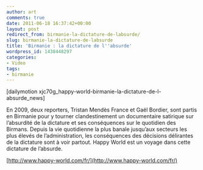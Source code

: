 ```yaml
---
author: art
comments: true
date: 2011-06-18 16:37:42+00:00
layout: post
redirect_from: birmanie-la-dictature-de-labsurde/
slug: birmanie-la-dictature-de-labsurde
title: 'Birmanie : la dictature de l''absurde'
wordpress_id: 1438448297
categories:
- Video
tags:
- birmanie
---
```


[dailymotion xjc70g_happy-world-birmanie-la-dictature-de-l-absurde_news]

En 2009, deux reporters, Tristan Mendès France et Gaël Bordier, sont partis en Birmanie pour y tourner clandestinement un documentaire satirique sur l’absurdité de la dictature et ses conséquences sur le quotidien des Birmans. Depuis la vie quotidienne la plus banale jusqu’aux secteurs les plus élevés de l’administration, les conséquences des décisions délirantes de la dictature sont à voir partout. Happy World est un voyage dans cette dictature de l’absurde.

[http://www.happy-world.com/fr/](http://www.happy-world.com/fr/)

